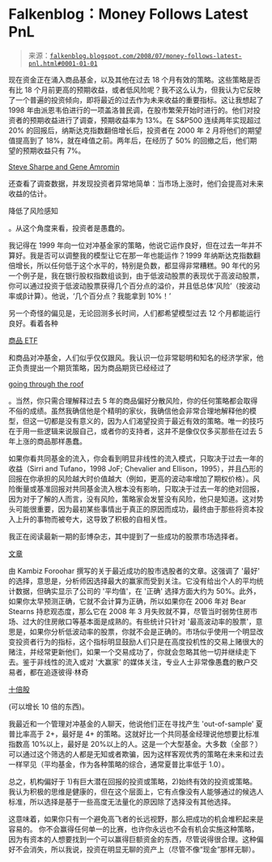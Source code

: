 <!--yml

类别：未分类

日期：2024-05-12 23:10:07

-->

# Falkenblog：Money Follows Latest PnL

> 来源：[`falkenblog.blogspot.com/2008/07/money-follows-latest-pnl.html#0001-01-01`](http://falkenblog.blogspot.com/2008/07/money-follows-latest-pnl.html#0001-01-01)

现在资金正在涌入商品基金，以及其他在过去 18 个月有效的策略。这些策略是否有比 18 个月前更高的预期收益，或者低风险呢？我不这么认为，但我认为它反映了一个普遍的投资倾向，即将最近的过去作为未来收益的重要指标。这让我想起了 1998 年由派恩韦伯进行的一项盖洛普民调，在股市繁荣开始时进行的。他们对投资者的预期收益进行了调查，预期收益率为 13%。在 S&P500 连续两年实现超过 20% 的回报后，纳斯达克指数翻倍增长后，投资者在 2000 年 2 月将他们的期望值提高到了 18%，就在峰值之前。两年后，在经历了 50% 的回撤之后，他们期望的预期收益只有 7%。

[Steve Sharpe and Gene Amromin](http://papers.ssrn.com/sol3/papers.cfm?abstract_id=686944)

还查看了调查数据，并发现投资者异常地简单：当市场上涨时，他们会提高对未来收益的估计。

降低了风险感知

。从这个角度来看，投资者是愚蠢的。

我记得在 1999 年向一位对冲基金家的策略，他说它运作良好，但在过去一年并不算好。我是否可以调整我的模型让它在那一年也能运作？1999 年纳斯达克指数翻倍增长，所以任何低于这个水平的，特别是负数，都显得非常糟糕。90 年代的另一个例子是，我在银行股权指数组谈到，由于低波动股票的表现优于高波动股票，你可以通过投资于低波动股票获得几个百分点的溢价，并且低总体‘风险’（按波动率或β计算）。他说，‘几个百分点？我能拿到 10%！’

另一个奇怪的偏见是，无论回测多长时间，人们都希望模型过去 12 个月都能运行良好。看着各种

[商品 ETF](http://seekingalpha.com/article/81207-commodity-etf-volume)

和商品对冲基金，人们似乎仅仅跟风。我认识一位非常聪明和知名的经济学家，他正负责提出一个期货策略，因为商品期货已经经过了

[going through the roof](http://www.marketoracle.co.uk/Article2750.html)

。当然，你只需合理解释过去 5 年的商品偏好分散风险，你的任何策略都会取得不俗的成绩。虽然我确信他是个精明的家伙，我确信他会非常合理地解释他的模型，但这一切都是没有意义的，因为人们渴望投资于最近有效的策略。唯一的技巧在于用一些逻辑来说服自己，或者你的支持者，这并不是像仅仅多买那些在过去 5 年上涨的商品那样愚蠢。

如果你看共同基金的流入，你会看到明显非线性的流入模式，只取决于过去一年的收益（Sirri and Tufano，1998 JoF; Chevalier and Ellison，1995），并且凸形的回报在你承担的风险越大时价值越大（例如，更高的波动率增加了期权价格）。风险衡量或基准回报对共同基金流入根本没有影响，只取决于过去一年的绝对回报，因为对于了解的人而言，没有风险，策略家会发誓没有风险，他只是知道。这对势头可能很重要，因为最初某些事情出于真正的原因而成功，最终由于那些将资本投入上升的事物而被夸大，这导致了积极的自相关性。

我正在阅读最新一期的彭博杂志，其中提到了一些成功的股票市场选择者。

[文章](http://www.boomberg.com/apps/news?pid=20601109&refer=news&sid=auiDDGl8KwXs)

由 Kambiz Foroohar 撰写的关于最近成功的股市选股者的文章。这强调了 '最好' 的选择，意思是，分析师因选择最大的赢家而受到关注。它没有给出个人的平均统计数据，但确实显示了公司的 '平均值'，在 '正确' 选择方面大约为 50%。此外，如果你太早预测正确，它就不会计算为正确，所以如果你在 2006 年对 Bear Stearns 持悲观态度，那么它在 2008 年 3 月失败就不算，尽管当时弱势住房市场、过大的住房敞口等基本面是成熟的。有些统计只针对 '最高波动率的股票'，意思是，如果你分析低波动率的股票，你就不会是正确的。市场似乎使用一个明显改变投资者行为的指标，这个指标明显鼓励人们只是在高度投机性的交易上赌很大的赌注，并经常更新他们，如果一个交易成功了，你就会忽略其他一切并继续走下去。鉴于非线性的流入或对 '大赢家' 的媒体关注，专业人士非常像愚蠢的散户交易者，都在追逐彼得·林奇

[十倍股](http://en.wikipedia.org/wiki/Ten_bagger)

(可以增长 10 倍的东西)。

我最近和一个管理对冲基金的人聊天，他说他们正在寻找产生 'out-of-sample' 夏普比率高于 2+，最好是 4+ 的策略。这就好比一个共同基金经理说他想要比标准指数高 10%以上，最好是 20%以上的人。这是一个大型基金。大多数（全部？）可以通过这个筛选的人都是无知或者欺骗，因为这样客观优秀的策略在未来和过去一样罕见（平均基金，作为各种策略的综合，通常夏普比率低于 1.0）。

总之，机构偏好于 1)有巨大潜在回报的投资或策略，2)始终有效的投资或策略。我认为积极的思维是健康的，但在这个层面上，它有点像没有人能够通过的候选人标准，所以选择是基于一些高度无法量化的原因除了选择没有其他选择。

这意味着，如果你只有一个避免高飞者的长远视野，那么把成功的机会堆积起来是容易的。 你不会赢得任何单一的比赛，也许你永远也不会有机会实施这种策略，因为有资本的人想要找到一个可以赢得巨额资金的东西，尽管说得很合理。这种偏好不会消失，所以我说，投资在明显无聊的资产上（尽管不像“现金”那样无聊）。
